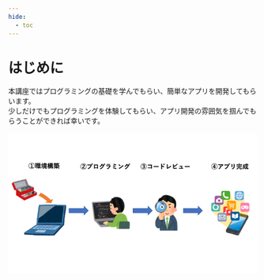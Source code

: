```yaml
---
hide:
  - toc
---
```

# <i class="fa fa-arrow-circle-right" aria-hidden="true"></i> はじめに
本講座ではプログラミングの基礎を学んでもらい、簡単なアプリを開発してもらいます。 
<br>
少しだけでもプログラミングを体験してもらい、アプリ開発の雰囲気を掴んでもらうことができれば幸いです。

<img src="./images/はじめに/流れ図.png">
